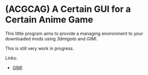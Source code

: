 # (ACGCAG) A Certain GUI for a Certain Anime Game

This little program aims to provide a managing environment to your downloaded mods using *3dmigoto* and *GIMI*.

This is still very work in progress.

Links:
- [GIMI](https://github.com/SilentNightSound/GI-Model-Importer)